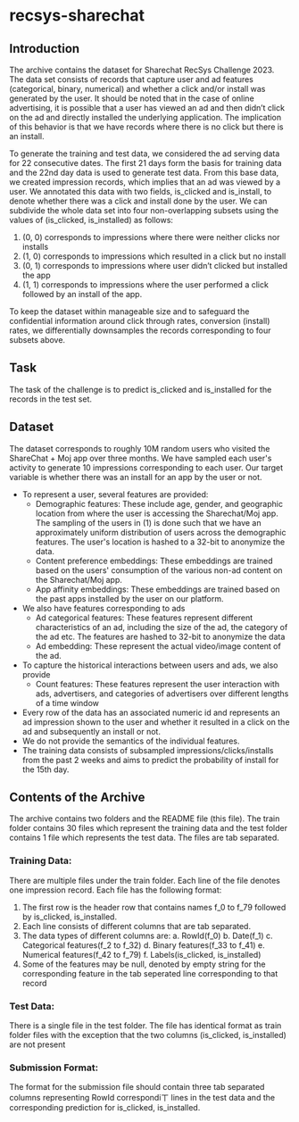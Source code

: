 # recsys-sharechat

## Introduction
The archive contains the dataset for Sharechat RecSys Challenge 2023. The data set consists of records that capture user and ad features (categorical, binary, numerical) and whether a click and/or install was generated by the user. It should be noted that in the case of online advertising, it is possible that a user has viewed an ad and then didn’t click on the ad and directly installed the underlying application. The implication of this behavior is that we have records where there is no click but there is an install.

To generate the training and test data, we considered the ad serving data for 22 consecutive dates. The first 21 days form the basis for training data and the 22nd day data is used to generate test data. From this base data, we created impression records, which implies that an ad was viewed by a user. We annotated this data with two fields, is_clicked and is_install, to denote whether there was a click and install done by the user. We can subdivide the whole data set into four non-overlapping subsets using the values of (is_clicked, is_installed) as follows:
1. (0, 0) corresponds to impressions where there were neither clicks nor installs
2. (1, 0) corresponds to impressions which resulted in a click but no install
3. (0, 1) corresponds to impressions where user didn’t clicked but installed the app
4. (1, 1) corresponds to impressions where the user performed a click followed by an install of the app.

To keep the dataset within manageable size and to safeguard the confidential information around click through rates, conversion (install) rates, we differentially downsamples the records corresponding to four subsets above.

## Task
The task of the challenge is to predict is_clicked and is_installed for the records in the test set.

## Dataset
The dataset corresponds to roughly 10M random users who visited the ShareChat + Moj app over three months. We have sampled each user's activity to generate 10 impressions corresponding to each user. Our target variable is whether there was an install for an app by the user or not.

- To represent a user, several features are provided:
   - Demographic features: These include age, gender, and geographic location from where the user is accessing the Sharechat/Moj app. The sampling of the users in (1) is done such that we have an approximately uniform distribution of users across the demographic features. The user's location is hashed to a 32-bit to anonymize the data.
   - Content preference embeddings: These embeddings are trained based on the users' consumption of the various non-ad content on the Sharechat/Moj app.
   - App affinity embeddings: These embeddings are trained based on the past apps installed by the user on our platform.
- We also have features corresponding to ads
   - Ad categorical features: These features represent different characteristics of an ad, including the size of the ad, the category of the ad etc. The features are hashed to 32-bit to anonymize the data
   - Ad embedding: These represent the actual video/image content of the ad.
- To capture the historical interactions between users and ads, we also provide
   - Count features: These features represent the user interaction with ads, advertisers, and categories of advertisers over different lengths of a time window
- Every row of the data has an associated numeric id and represents an ad impression shown to the user and whether it resulted in a click on the ad and subsequently an install or not.
- We do not provide the semantics of the individual features.
- The training data consists of subsampled impressions/clicks/installs from the past 2 weeks and aims to predict the probability of install for the 15th day.

## Contents of the Archive
The archive contains two folders and the README file (this file). The train folder contains 30 files which represent the training data and the test folder contains 1 file which represents the test data. The files are tab separated.

### Training Data:
There are multiple files under the train folder. Each line of the file denotes one impression record. Each file has the following format:

1. The first row is the header row that contains names f_0 to f_79 followed by is_clicked, is_installed.
2. Each line consists of different columns that are tab separated.
3. The data types of different columns are:
   a. RowId(f_0)
   b. Date(f_1)
   c. Categorical features(f_2 to f_32)
   d. Binary features(f_33 to f_41)
   e. Numerical features(f_42 to f_79)
   f. Labels(is_clicked, is_installed)
4. Some of the features may be null, denoted by empty string for the corresponding feature in the tab seperated line
 corresponding to that record

### Test Data:
There is a single file in the test folder. The file has identical format as train folder files with the exception that the
two columns (is_clicked, is_installed) are not present

### Submission Format:
The format for the submission file should contain three tab separated columns representing RowId correspondiㄒ
lines in the test data and the corresponding prediction for is_clicked, is_installed.
